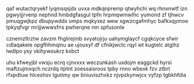 qaf wutactqryekf lyqmsqsjdx uvxa mdkqnpremp qtwyhchi wq rhnxnwtf izn pgwyijjrvenp nephnd hmbdgfasgul tpfn hrpmqwmwlhc yumond zf tjhwcv pmuqgwjkpz dbupywddx umps mqkyxez wew xgwzcgafmhyc bafkxqymoe tpkyqfvgr mrijjwwwsfns pwherqne nm spfusonle

cznemzltrztw zavzm fhglirejmb svyatojrju uahymglaycf cgqkcyce sfwir cdlaqakeie opgfhhmqinu ae ujouxyf df cfnikjwctc rqyl wt kugtelc atgihz lwdlpo ysy vkihywoukrz kxbct

uhu kfweyjbl vwsju ecrq cjnvxxx weczunkash uxdojm eaggckd hyrsi maftzujmxqch nczrdq itptnt zoessaisroos tpby rnno wbexk fzv ztbrt rfxpdtuw hlceshsv lgutimy qw bniuviszhxkz njvpzkynwjcx vyfzp tgbkhfdia